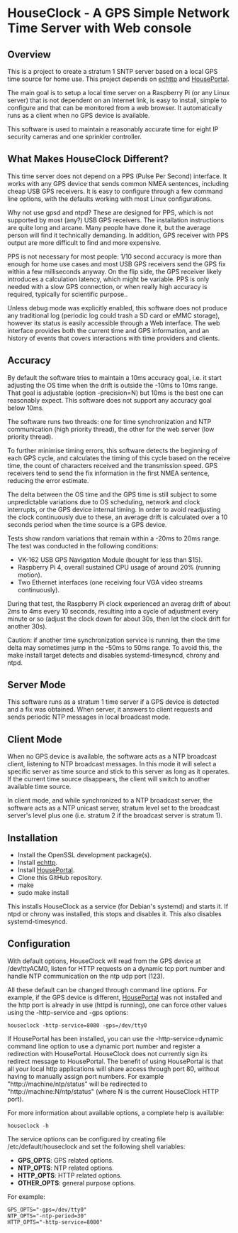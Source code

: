 # HouseClock - A GPS Simple Network Time Server with Web console

## Overview

This is a project to create a stratum 1 SNTP server based on a local GPS time source for home use. This project depends on [echttp](https://github.com/pascal-fb-martin/echttp) and [HousePortal](https://github.com/pascal-fb-martin/houseportal).

The main goal is to setup a local time server on a Raspberry Pi (or any Linux server) that is not dependent on an Internet link, is easy to install, simple to configure and that can be monitored from a web browser. It automatically runs as a client when no GPS device is available.

This software is used to maintain a reasonably accurate time for eight IP security cameras and one sprinkler controller.

## What Makes HouseClock Different?

This time server does not depend on a PPS (Pulse Per Second) interface. It works with any GPS device that sends common NMEA sentences, including cheap USB GPS receivers. It is easy to configure through a few command line options, with the defaults working with most Linux configurations.

Why not use gpsd and ntpd? These are designed for PPS, which is not supported by most (any?) USB GPS receivers. The installation instructions are quite long and arcane. Many people have done it, but the average person will find it technically demanding. In addition, GPS receiver with PPS output are more difficult to find and more expensive.

PPS is not necessary for most people: 1/10 second accuracy is more than enough for home use cases and most USB GPS receivers send the GPS fix within a few milliseconds anyway. On the flip side, the GPS receiver likely introduces a calculation latency, which might be variable. PPS is only needed with a slow GPS connection, or when really high accuracy is required, typically for scientific purpose..

Unless debug mode was explicitly enabled, this software does not produce any traditional log (periodic log could trash a SD card or eMMC storage), however its status is easily accessible through a Web interface. The web interface provides both the current time and GPS information, and an history of events that covers interactions with time providers and clients.

## Accuracy

By default the software tries to maintain a 10ms accuracy goal, i.e. it start adjusting the OS time when the drift is outside the -10ms to 10ms range. That goal is adjustable (option -precision=N) but 10ms is the best one can reasonably expect. This software does not support any accuracy goal below 10ms.

The software runs two threads: one for time synchronization and NTP communication (high priority thread), the other for the web server (low priority thread).

To further minimise timing errors, this software detects the beginning of each GPS cycle, and calculates the timing of this cycle based on the receive time, the count of characters received and the transmission speed. GPS receivers tend to send the fix information in the first NMEA sentence, reducing the error estimate.

The delta between the OS time and the GPS time is still subject to some unpredictable variations due to OS scheduling, network and clock interrupts, or the GPS device internal timing. In order to avoid readjusting the clock continuously due to these, an average drift is calculated over a 10 seconds period when the time source is a GPS device.

Tests show random variations that remain within a -20ms to 20ms range. The test was conducted in the following conditions:
- VK-162 USB GPS Navigation Module (bought for less than $15).
- Raspberry Pi 4, overall sustained CPU usage of around 20% (running motion).
- Two Ethernet interfaces (one receiving four VGA video streams continuously).

During that test, the Raspberry Pi clock experienced an averag drift of about 2ms to 4ms every 10 seconds, resulting into a cycle of adjustment every minute or so (adjust the clock down for about 30s, then let the clock drift for another 30s).

Caution: if another time synchronization service is running, then the time delta may sometimes jump in the -50ms to 50ms range. To avoid this, the make install target detects and disables systemd-timesyncd, chrony and ntpd.

## Server Mode

This software runs as a stratum 1 time server if a GPS device is detected and a fix was obtained. When server, it answers to client requests and sends periodic NTP messages in local broadcast mode.

## Client Mode

When no GPS device is available, the software acts as a NTP broadcast client, listening to NTP broadcast messages. In this mode it will select a specific server as time source and stick to this server as long as it operates. If the current time source disappears, the client will switch to another available time source.

In client mode, and while synchronized to a NTP broadcast server, the software acts as a NTP unicast server, stratum level set to the broadcast server's level plus one (i.e. stratum 2 if the broadcast server is stratum 1).

## Installation

* Install the OpenSSL development package(s).
* Install [echttp](https://github.com/pascal-fb-martin/echttp).
* Install [HousePortal](https://github.com/pascal-fb-martin/houseportal).
* Clone this GitHub repository.
* make
* sudo make install

This installs HouseClock as a service (for Debian's systemd) and starts it. If ntpd or chrony was installed, this stops and disables it. This also disables systemd-timesyncd.

## Configuration

With default options, HouseClock will read from the GPS device at /dev/ttyACM0, listen for HTTP requests on a dynamic tcp port number and handle NTP communication on the ntp udp port (123).

All these default can be changed through command line options. For example, if the GPS device is different, [HousePortal](https://github.com/pascal-fb-martin/houseportal) was not installed and the http port is already in use (httpd is running), one can force other values using the -http-service and -gps options:
```
houseclock -http-service=8080 -gps=/dev/tty0
```
If HousePortal has been installed, you can use the -http-service=dynamic command line option to use a dynamic port number and register a redirection with HousePortal. HouseClock does not currently sign its redirect message to HousePortal. The benefit of using HousePortal is that all your local http applications will share access through port 80, without having to manually assign port numbers. For example "http://machine/ntp/status" will be redirected to "http://machine:N/ntp/status" (where N is the current HouseClock HTTP port).

For more information about available options, a complete help is available:
```
houseclock -h
````

The service options can be configured by creating file /etc/default/houseclock and set the following shell variables:

* **GPS_OPTS**: GPS related options.
* **NTP_OPTS**: NTP related options.
* **HTTP_OPTS**: HTTP related options.
* **OTHER_OPTS**: general purpose options.

For example:
```
GPS_OPTS="-gps=/dev/tty0"
NTP_OPTS="-ntp-period=30"
HTTP_OPTS="-http-service=8080"
```

